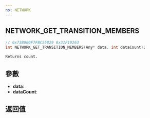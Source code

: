 ```yaml
---
ns: NETWORK
---
```

## NETWORK_GET_TRANSITION_MEMBERS

```c
// 0x73B000F7FBC55829 0x31F19263
int NETWORK_GET_TRANSITION_MEMBERS(Any* data, int dataCount);
```

```
Returns count.
```

## 參數
* **data**: 
* **dataCount**: 

## 返回值

